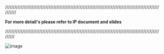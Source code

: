    //////////////////////////////////////////////////////////////////////////////////////////////////////////
   
   **For more detail's please refer to IP document and slides**


   /////////////////////////////////////////////////////////////////////////////////////////////////////////

   


   ![image](https://github.com/user-attachments/assets/5f9313b7-ad01-4f56-9282-f701049943fa)
